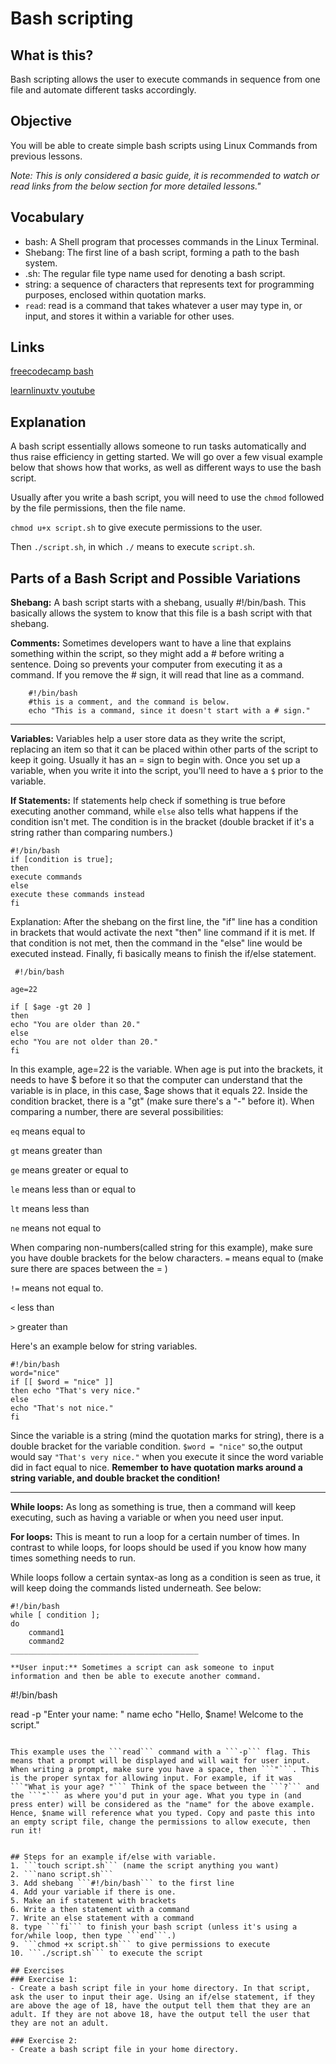 # Bash scripting
## What is this?
Bash scripting allows the user to execute commands in sequence from one file and automate different tasks accordingly.

## Objective
You will be able to create simple bash scripts using Linux Commands from previous lessons.

_Note: This is only considered a basic guide, it is recommended to watch or read links from the below section for more detailed lessons."_
## Vocabulary
- bash: A Shell program that processes commands in the Linux Terminal.
- Shebang: The first line of a bash script, forming a path to the bash system.
- .sh: The regular file type name used for denoting a bash script.
- string: a sequence of characters that represents text for programming purposes, enclosed within quotation marks.
- ```read```: read is a command that takes whatever a user may type in, or input, and stores it within a variable for other uses.

## Links
[freecodecamp bash](https://www.freecodecamp.org/news/bash-scripting-tutorial-linux-shell-script-and-command-line-for-beginners/)

[learnlinuxtv youtube](https://www.youtube.com/playlist?list=PLT98CRl2KxKGj-VKtApD8-zCqSaN2mD4w)

## Explanation 
A bash script essentially allows someone to run tasks automatically and thus raise efficiency in getting started. We will go over a few visual example below that shows how that works, as well as different ways to use the bash script.

Usually after you write a bash script, you will need to use the ```chmod``` followed by the file permissions, then the file name.

```chmod u+x script.sh``` to give execute permissions to the user.

Then ```./script.sh```, in which ```./``` means to execute ```script.sh```.




## Parts of a Bash Script and Possible Variations


**Shebang:** A bash script starts with a shebang, usually #!/bin/bash. This basically allows the system to know that this file is a bash script with that shebang.

**Comments:** Sometimes developers want to have a line that explains something within the script, so they might add a # before writing a sentence. Doing so prevents your computer from executing it as a command. If you remove the # sign, it will read that line as a command.

```
    #!/bin/bash
    #this is a comment, and the command is below.
    echo "This is a command, since it doesn't start with a # sign."
```

____________________________________________

**Variables:** Variables help a user store data as they write the script, replacing an item so that it can be placed within other parts of the script to keep it going. Usually it has an = sign to begin with. Once you set up a variable, when you write it into the script, you'll need to have a ```$``` prior to the variable. 

**If Statements:** If statements help check if something is true before executing another command, while ```else``` also tells what happens if the condition isn't met. The condition is in the bracket (double bracket if it's a string rather than comparing numbers.)

```
#!/bin/bash
if [condition is true];
then
execute commands
else
execute these commands instead
fi
```

Explanation: After the shebang on the first line, the "if" line has a condition in brackets that would activate the next "then" line command if it is met. If that condition is not met, then the command in the "else" line would be executed instead. Finally, fi basically means to finish the if/else statement.

```
 #!/bin/bash

age=22

if [ $age -gt 20 ]
then
echo "You are older than 20."
else
echo "You are not older than 20."
fi
```

In this example, age=22 is the variable. When age is put into the brackets, it needs to have $ before it so that the computer can understand that the variable is in place, in this case, $age shows that it equals 22. Inside the condition bracket, there is a "gt" (make sure there's a "-" before it). When comparing a number, there are several possibilities:

```eq``` means equal to

```gt``` means greater than

```ge``` means greater or equal to

```le``` means less than or equal to

```lt``` means less than

```ne``` means not equal to

When comparing non-numbers(called string for this example), make sure you have double brackets for the below characters.
```=``` means equal to (make sure there are spaces between the = )

```!=``` means not equal to.

```<``` less than

```>``` greater than

Here's an example below for string variables.

```
#!/bin/bash
word="nice"
if [[ $word = "nice" ]]
then echo "That's very nice."
else
echo "That's not nice."
fi
```

Since the variable is a string (mind the quotation marks for string), there is a double bracket for the variable condition. ```$word = "nice"``` so,the output would say ```"That's very nice."``` when you execute it since the word variable did in fact equal to nice. **Remember to have quotation marks around a string variable, and double bracket the condition!**
__________________________________________

**While loops:** As long as something is true, then a command will keep executing, such as having a variable or when you need user input. 

**For loops:** This is meant to run a loop for a certain number of times. In contrast to while loops, for loops should be used if you know how many times something needs to run.

While loops follow a certain syntax-as long as a condition is seen as true, it will keep doing the commands listed underneath. See below:

```
#!/bin/bash
while [ condition ];
do
    command1
    command2
__________________________________________

**User input:** Sometimes a script can ask someone to input information and then be able to execute another command.

```
#!/bin/bash

read -p "Enter your name: " name
echo "Hello, $name! Welcome to the script."
```

This example uses the ```read``` command with a ```-p``` flag. This means that a prompt will be displayed and will wait for user input. When writing a prompt, make sure you have a space, then ```"```. This is the proper syntax for allowing input. For example, if it was ```"What is your age? "``` Think of the space between the ```?``` and the ```"``` as where you'd put in your age. What you type in (and press enter) will be considered as the "name" for the above example. Hence, $name will reference what you typed. Copy and paste this into an empty script file, change the permissions to allow execute, then run it!


## Steps for an example if/else with variable.
1. ```touch script.sh``` (name the script anything you want)
2. ```nano script.sh```
3. Add shebang ```#!/bin/bash``` to the first line
4. Add your variable if there is one.
5. Make an if statement with brackets
6. Write a then statement with a command
7. Write an else statement with a command
8. type ```fi``` to finish your bash script (unless it's using a for/while loop, then type ```end```.)
9. ```chmod +x script.sh``` to give permissions to execute
10. ```./script.sh``` to execute the script
 
## Exercises
### Exercise 1:
- Create a bash script file in your home directory. In that script, ask the user to input their age. Using an if/else statement, if they are above the age of 18, have the output tell them that they are an adult. If they are not above 18, have the output tell the user that they are not an adult.

### Exercise 2:
- Create a bash script file in your home directory.